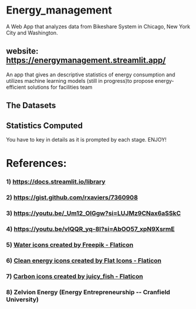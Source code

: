 # Energy_management
 A Web App that analyzes data from Bikeshare System in Chicago, New York City and Washington.
 
## website: https://energymanagement.streamlit.app/


An app that gives an descriptive statistics of energy consumption and utilizes machine learning models (still in progress)to propose energy-efficient solutions for facilities team

## The Datasets


## Statistics Computed


 You have to key in details as it is prompted by each stage.
 ENJOY!

# References: 
### 1) https://docs.streamlit.io/library
### 2) https://gist.github.com/rxaviers/7360908
### 3) https://youtu.be/_Um12_OlGgw?si=LUJMz9CNax6aSSkC
### 4) https://youtu.be/vIQQR_yq-8I?si=AbOO57_xpN9XsrmE
### 5) <a href="https://www.flaticon.com/free-icons/water" title="water icons">Water icons created by Freepik - Flaticon</a>
### 6) <a href="https://www.flaticon.com/free-icons/clean-energy" title="clean energy icons">Clean energy icons created by Flat Icons - Flaticon</a>
### 7) <a href="https://www.flaticon.com/free-icons/carbon" title="carbon icons">Carbon icons created by juicy_fish - Flaticon</a>
### 8) Zelvion Energy (Energy Entrepreneurship -- Cranfield University)
